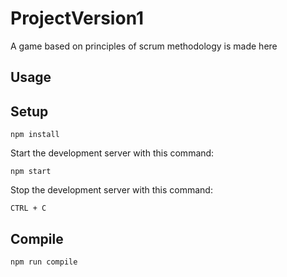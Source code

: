 # ProjectVersion1
A game based on principles of scrum methodology is made here

Usage
---

Setup
---

```
npm install
```

Start the development server with this command:

```
npm start
```

Stop the development server with this command:

```
CTRL + C
```

Compile
---

```
npm run compile
```

